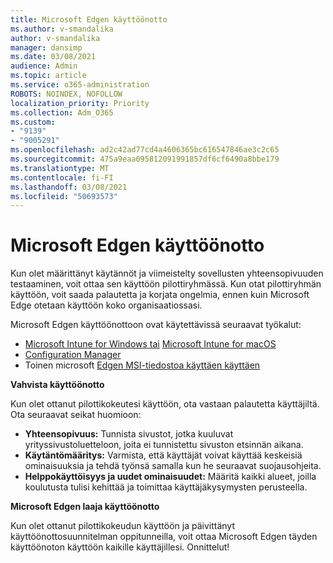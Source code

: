 ```yaml
---
title: Microsoft Edgen käyttöönotto
ms.author: v-smandalika
author: v-smandalika
manager: dansimp
ms.date: 03/08/2021
audience: Admin
ms.topic: article
ms.service: o365-administration
ROBOTS: NOINDEX, NOFOLLOW
localization_priority: Priority
ms.collection: Adm_O365
ms.custom:
- "9139"
- "9005291"
ms.openlocfilehash: ad2c42ad77cd4a4606365bc616547846ae3c2c65
ms.sourcegitcommit: 475a9eaa095812091991857df6cf6490a8bbe179
ms.translationtype: MT
ms.contentlocale: fi-FI
ms.lasthandoff: 03/08/2021
ms.locfileid: "50693573"
---
```

# <a name="deploy-microsoft-edge"></a>Microsoft Edgen käyttöönotto

Kun olet määrittänyt käytännöt ja viimeistelty sovellusten yhteensopivuuden testaaminen, voit ottaa sen käyttöön pilottiryhmässä. Kun otat pilottiryhmän käyttöön, voit saada palautetta ja korjata ongelmia, ennen kuin Microsoft Edge otetaan käyttöön koko organisaatiossasi.

Microsoft Edgen käyttöönottoon ovat käytettävissä seuraavat työkalut:

- [Microsoft Intune for Windows tai](https://docs.microsoft.com/mem/intune/apps/apps-windows-edge) [Microsoft Intune for macOS](https://docs.microsoft.com/mem/intune/apps/apps-edge-macos)
- [Configuration Manager](https://docs.microsoft.com/DeployEdge/deploy-edge-with-configuration-manager)
- Toinen microsoft [Edgen MSI-tiedostoa käyttäen käyttäen](https://www.microsoft.com/edge/business/download)

**Vahvista käyttöönotto**

Kun olet ottanut pilottikokeutesi käyttöön, ota vastaan palautetta käyttäjiltä. Ota seuraavat seikat huomioon:
- **Yhteensopivuus:** Tunnista sivustot, jotka kuuluvat yrityssivustoluetteloon, joita ei tunnistettu sivuston etsinnän aikana.
- **Käytäntömääritys:** Varmista, että käyttäjät voivat käyttää keskeisiä ominaisuuksia ja tehdä työnsä samalla kun he seuraavat suojausohjeita.
- **Helppokäyttöisyys ja uudet ominaisuudet:** Määritä kaikki alueet, joilla koulutusta tulisi kehittää ja toimittaa käyttäjäkysymysten perusteella.

**Microsoft Edgen laaja käyttöönotto**

Kun olet ottanut pilottikokeudun käyttöön ja päivittänyt käyttöönottosuunnitelman oppitunneilla, voit ottaa Microsoft Edgen täyden käyttöönoton käyttöön kaikille käyttäjillesi. Onnittelut!

